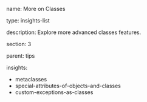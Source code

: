 name: More on Classes

type: insights-list

description: Explore more advanced classes features.

section: 3

parent: tips

insights:
  - metaclasses
  - special-attributes-of-objects-and-classes
  - custom-exceptions-as-classes
